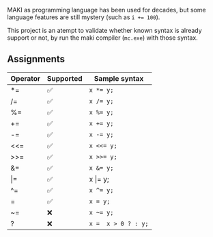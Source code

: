 MAKI as programming language has been used for decades,
but some language features are still mystery (such as `i += 100`).

This project is an atempt to validate whether known syntax is already support or not,
by run the maki compiler (`mc.exe`) with those syntax.

## Assignments
| Operator | Supported | Sample syntax |
| -------- | --------- | ------------- |
| *= | ✅ | `x *= y;` |
| /= | ✅ | `x /= y;` |
| %= | ✅ | `x %= y;` |
| += | ✅ | `x += y;` |
| -= | ✅ | `x -= y;` |
| <<= | ✅ | `x <<= y;` |
| >>= | ✅ | `x >>= y;` |
| &= | ✅ | `x &= y;` |
| &VerticalLine;= | ✅ | x &VerticalLine;= y; |
| ^= | ✅ | `x ^= y;` |
| =  | ✅ | `x = y;`  |
| ~= | ❌ | `x ~= y;` |
| ? | ❌ | `x =  x > 0 ? : y;` |